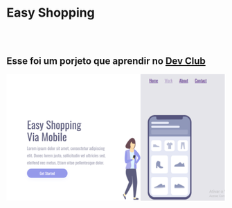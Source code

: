 <h1>Easy Shopping</h1>
<br>
<br>
<h2>Esse foi um porjeto que aprendir no <a href="https://rodolfomori.com.br/DevClub">Dev Club</a></h2>
<img src="https://github.com/HelioBorges26/Easy-Shopping/blob/main/assets/desktop.png?raw=true"/>
<img src=""/>
